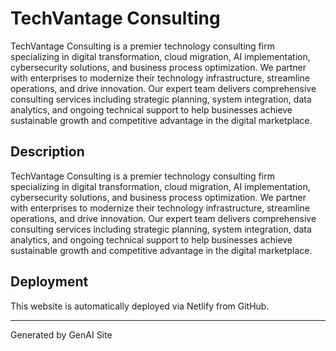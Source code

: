 # TechVantage Consulting

TechVantage Consulting is a premier technology consulting firm specializing in digital transformation, cloud migration, AI implementation, cybersecurity solutions, and business process optimization. We partner with enterprises to modernize their technology infrastructure, streamline operations, and drive innovation. Our expert team delivers comprehensive consulting services including strategic planning, system integration, data analytics, and ongoing technical support to help businesses achieve sustainable growth and competitive advantage in the digital marketplace.

## Description
TechVantage Consulting is a premier technology consulting firm specializing in digital transformation, cloud migration, AI implementation, cybersecurity solutions, and business process optimization. We partner with enterprises to modernize their technology infrastructure, streamline operations, and drive innovation. Our expert team delivers comprehensive consulting services including strategic planning, system integration, data analytics, and ongoing technical support to help businesses achieve sustainable growth and competitive advantage in the digital marketplace.

## Deployment
This website is automatically deployed via Netlify from GitHub.

---
Generated by GenAI Site

